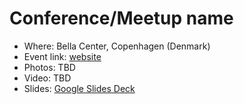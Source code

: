 # Conference/Meetup name

- Where: Bella Center, Copenhagen (Denmark)
- Event link: [website](https://kcddenmark.dk/)
- Photos: TBD
- Video: TBD
- Slides: [Google Slides Deck](https://docs.google.com/presentation/d/1FPWyW8-Ucr9k4EzJLfgtOqdDpwTPTMZxzQ_5S03eHuA/edit#slide=id.p1)
